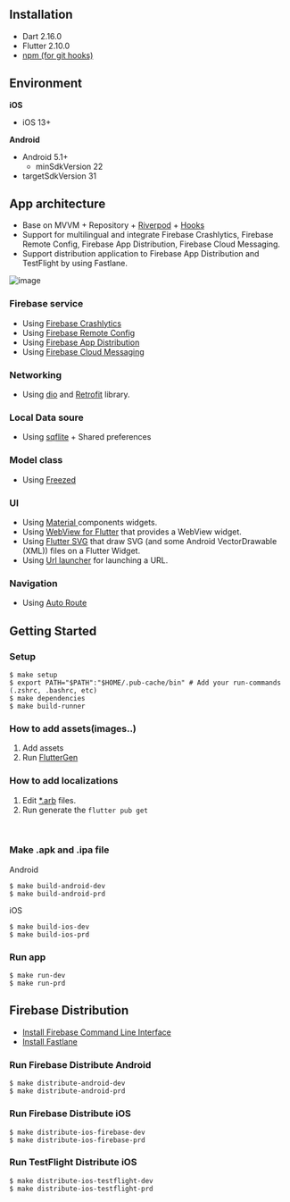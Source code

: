 ## Installation

- Dart 2.16.0
- Flutter 2.10.0
- [npm (for git hooks)](https://treehouse.github.io/installation-guides/mac/node-mac.html)

## Environment

**iOS**
- iOS 13+

**Android**
- Android 5.1+
    - minSdkVersion 22
- targetSdkVersion 31

## App architecture

- Base on MVVM + Repository + [Riverpod](https://pub.dev/packages/riverpod) + [Hooks](https://pub.dev/packages/flutter_hooks)
- Support for multilingual and integrate Firebase Crashlytics, Firebase Remote Config, Firebase App Distribution, Firebase Cloud Messaging.
- Support distribution application to Firebase App Distribution and TestFlight by using Fastlane.

![image](https://user-images.githubusercontent.com/52640490/144163858-14cf3526-9086-44de-af41-35490ed148b7.png)

### Firebase service
- Using [Firebase Crashlytics](https://pub.dev/packages/firebase_crashlytics)
- Using [Firebase Remote Config](https://pub.dev/packages/firebase_remote_config)
- Using [Firebase App Distribution](https://firebase.google.com/docs/app-distribution)
- Using [Firebase Cloud Messaging](https://pub.dev/packages/firebase_messaging)

### Networking
- Using [dio](https://pub.dev/packages/dio) and [Retrofit](https://pub.dev/packages/retrofit) library.

### Local Data soure
- Using [sqflite](https://pub.dev/packages/sqflite) + Shared preferences

### Model class
- Using [Freezed](https://pub.dev/packages/freezed)

### UI
- Using [Material ](https://docs.flutter.dev/development/ui/widgets/material) components widgets.
- Using [WebView for Flutter](https://pub.dev/packages/webview_flutter)  that provides a WebView widget.
- Using [Flutter SVG](https://pub.dev/packages/flutter_svg) that draw SVG (and some Android VectorDrawable (XML)) files on a Flutter Widget.
- Using [Url launcher](https://pub.dev/packages/url_launcher) for launching a URL.

### Navigation  
- Using [Auto Route](https://pub.dev/packages/auto_route)

## Getting Started


### Setup

```shell script
$ make setup
$ export PATH="$PATH":"$HOME/.pub-cache/bin" # Add your run-commands (.zshrc, .bashrc, etc)
$ make dependencies
$ make build-runner
```

### How to add assets(images..)
1. Add assets
2. Run [FlutterGen](https://github.com/fluttergen)

### How to add localizations
1. Edit [*.arb](https://github.com/annh-2003/flutter_github_sample/tree/main/lib/l10n) files.
2. Run generate the `flutter pub get`

<br/>

### Make .apk and .ipa file

Android
```shell script
$ make build-android-dev
$ make build-android-prd
```

iOS
```shell script
$ make build-ios-dev
$ make build-ios-prd
```

### Run app
```shell script
$ make run-dev
$ make run-prd
```

## Firebase Distribution

- [Install Firebase Command Line Interface](https://firebase.google.com/docs/cli)
- [Install Fastlane](https://docs.fastlane.tools/#installing-fastlane)

### Run Firebase Distribute Android

```shell script
$ make distribute-android-dev
$ make distribute-android-prd
```

### Run Firebase Distribute iOS

```shell script
$ make distribute-ios-firebase-dev
$ make distribute-ios-firebase-prd
```

### Run TestFlight Distribute iOS

```shell script
$ make distribute-ios-testflight-dev
$ make distribute-ios-testflight-prd
```